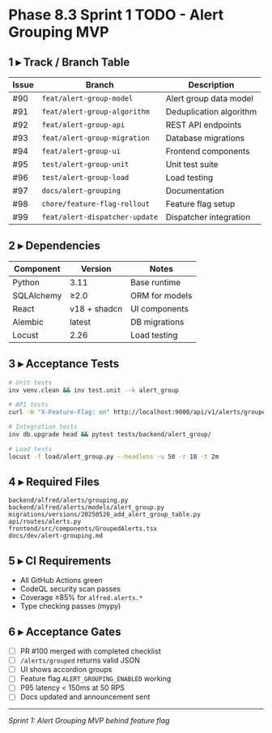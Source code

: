 # Phase 8.3 Sprint 1 TODO - Alert Grouping MVP

## 1 ▸ Track / Branch Table
| Issue | Branch | Description |
|-------|--------|-------------|
| #90 | `feat/alert-group-model` | Alert group data model |
| #91 | `feat/alert-group-algorithm` | Deduplication algorithm |
| #92 | `feat/alert-group-api` | REST API endpoints |
| #93 | `feat/alert-group-migration` | Database migrations |
| #94 | `feat/alert-group-ui` | Frontend components |
| #95 | `test/alert-group-unit` | Unit test suite |
| #96 | `test/alert-group-load` | Load testing |
| #97 | `docs/alert-grouping` | Documentation |
| #98 | `chore/feature-flag-rollout` | Feature flag setup |
| #99 | `feat/alert-dispatcher-update` | Dispatcher integration |

## 2 ▸ Dependencies
| Component | Version | Notes |
|-----------|---------|-------|
| Python | 3.11 | Base runtime |
| SQLAlchemy | ≥2.0 | ORM for models |
| React | v18 + shadcn | UI components |
| Alembic | latest | DB migrations |
| Locust | 2.26 | Load testing |

## 3 ▸ Acceptance Tests
```bash
# Unit tests
inv venv.clean && inv test.unit --k alert_group

# API tests
curl -H "X-Feature-Flag: on" http://localhost:9000/api/v1/alerts/grouped

# Integration tests
inv db.upgrade head && pytest tests/backend/alert_group/

# Load tests
locust -f load/alert_group.py --headless -u 50 -r 10 -t 2m
```

## 4 ▸ Required Files
```
backend/alfred/alerts/grouping.py  
backend/alfred/alerts/models/alert_group.py  
migrations/versions/20250520_add_alert_group_table.py  
api/routes/alerts.py  
frontend/src/components/GroupedAlerts.tsx  
docs/dev/alert-grouping.md  
```

## 5 ▸ CI Requirements
- All GitHub Actions green
- CodeQL security scan passes
- Coverage ≥85% for `alfred.alerts.*`
- Type checking passes (mypy)

## 6 ▸ Acceptance Gates
- [ ] PR #100 merged with completed checklist
- [ ] `/alerts/grouped` returns valid JSON
- [ ] UI shows accordion groups
- [ ] Feature flag `ALERT_GROUPING_ENABLED` working
- [ ] P95 latency < 150ms at 50 RPS
- [ ] Docs updated and announcement sent

---
*Sprint 1: Alert Grouping MVP behind feature flag*